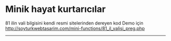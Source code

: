 # Minik hayat kurtarıcılar

81 ilin vali bilgisini kendi resmi sitelerinden dereyen kod
Demo için http://soyturkwebtasarim.com/mini-functions/81_il_valisi_preg.php
<hr>

